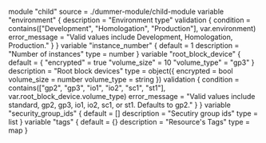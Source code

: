 <!-- BEGIN_TF_EXAMPLES -->
module "child"
  source = ./dummer-module/child-module
  variable "environment" {
  description = "Environment type"
  validation {
  condition = contains(["Development", "Homologation", "Production"], var.environment)
  error_message = "Valid values include Development, Homologation, Production."
  }
  }
  variable "instance_number" {
  default = 1
  description = "Number of instances"
  type = number
  }
  variable "root_block_device" {
  default = {
  "encrypted" = true
  "volume_size" = 10
  "volume_type" = "gp3"
  }
  description = "Root block devices"
  type = object({
  encrypted = bool
  volume_size = number
  volume_type = string
  })
  validation {
  condition = contains(["gp2", "gp3", "io1", "io2", "sc1", "st1"], var.root_block_device.volume_type)
  error_message = "Valid values include standard, gp2, gp3, io1, io2, sc1, or st1. Defaults to gp2."
  }
  }
  variable "security_group_ids" {
  default = []
  description = "Secutiry group ids"
  type = list
  }
  variable "tags" {
  default = {}
  description = "Resource's Tags"
  type = map
}
<!-- END_TF_EXAMPLES -->